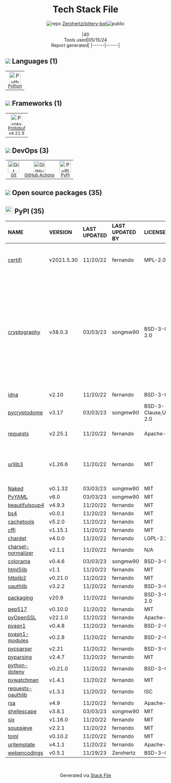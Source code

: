 <!--
&lt;--- Readme.md Snippet without images Start ---&gt;
## Tech Stack
Zerohertz/lottery-bot is built on the following main stack:

- [Python](https://www.python.org) – Languages
- [Protobuf](https://developers.google.com/protocol-buffers/) – Serialization Frameworks
- [GitHub Actions](https://github.com/features/actions) – Continuous Integration

Full tech stack [here](/techstack.md)

&lt;--- Readme.md Snippet without images End ---&gt;

&lt;--- Readme.md Snippet with images Start ---&gt;
## Tech Stack
Zerohertz/lottery-bot is built on the following main stack:

- <img width='25' height='25' src='https://img.stackshare.io/service/993/pUBY5pVj.png' alt='Python'/> [Python](https://www.python.org) – Languages
- <img width='25' height='25' src='https://img.stackshare.io/service/4393/ma2jqJKH_400x400.png' alt='Protobuf'/> [Protobuf](https://developers.google.com/protocol-buffers/) – Serialization Frameworks
- <img width='25' height='25' src='https://img.stackshare.io/service/11563/actions.png' alt='GitHub Actions'/> [GitHub Actions](https://github.com/features/actions) – Continuous Integration

Full tech stack [here](/techstack.md)

&lt;--- Readme.md Snippet with images End ---&gt;
-->
<div align="center">

# Tech Stack File
![](https://img.stackshare.io/repo.svg "repo") [Zerohertz/lottery-bot](https://github.com/Zerohertz/lottery-bot)![](https://img.stackshare.io/public_badge.svg "public")
<br/><br/>
|40<br/>Tools used|05/15/24 <br/>Report generated|
|------|------|
</div>

## <img src='https://img.stackshare.io/languages.svg'/> Languages (1)
<table><tr>
  <td align='center'>
  <img width='36' height='36' src='https://img.stackshare.io/service/993/pUBY5pVj.png' alt='Python'>
  <br>
  <sub><a href="https://www.python.org">Python</a></sub>
  <br>
  <sub></sub>
</td>

</tr>
</table>

## <img src='https://img.stackshare.io/frameworks.svg'/> Frameworks (1)
<table><tr>
  <td align='center'>
  <img width='36' height='36' src='https://img.stackshare.io/service/4393/ma2jqJKH_400x400.png' alt='Protobuf'>
  <br>
  <sub><a href="https://developers.google.com/protocol-buffers/">Protobuf</a></sub>
  <br>
  <sub>v4.21.9</sub>
</td>

</tr>
</table>

## <img src='https://img.stackshare.io/devops.svg'/> DevOps (3)
<table><tr>
  <td align='center'>
  <img width='36' height='36' src='https://img.stackshare.io/service/1046/git.png' alt='Git'>
  <br>
  <sub><a href="http://git-scm.com/">Git</a></sub>
  <br>
  <sub></sub>
</td>

<td align='center'>
  <img width='36' height='36' src='https://img.stackshare.io/service/11563/actions.png' alt='GitHub Actions'>
  <br>
  <sub><a href="https://github.com/features/actions">GitHub Actions</a></sub>
  <br>
  <sub></sub>
</td>

<td align='center'>
  <img width='36' height='36' src='https://img.stackshare.io/service/12572/-RIWgodF_400x400.jpg' alt='PyPI'>
  <br>
  <sub><a href="https://pypi.org/">PyPI</a></sub>
  <br>
  <sub></sub>
</td>

</tr>
</table>


## <img src='https://img.stackshare.io/group.svg' /> Open source packages (35)</h2>

## <img width='24' height='24' src='https://img.stackshare.io/service/12572/-RIWgodF_400x400.jpg'/> PyPI (35)

|NAME|VERSION|LAST UPDATED|LAST UPDATED BY|LICENSE|VULNERABILITIES|
|:------|:------|:------|:------|:------|:------|
|[certifi](https://pypi.org/project/certifi)|v2021.5.30|11/20/22|fernando |MPL-2.0|[CVE-2023-37920](https://github.com/advisories/GHSA-xqr8-7jwr-rhp7) (High)<br/>[CVE-2022-23491](https://github.com/advisories/GHSA-43fp-rhv2-5gv8) (Moderate)|
|[cryptography](https://pypi.org/project/cryptography)|v38.0.3|03/03/23|songmw90 |BSD-3-Clause,Apache-2.0|[CVE-2024-26130](https://github.com/advisories/GHSA-6vqw-3v5j-54x4) (High)<br/>[CVE-2023-0286](https://github.com/advisories/GHSA-x4qr-2fvf-3mr5) (High)<br/>[CVE-2023-50782](https://github.com/advisories/GHSA-3ww4-gg4f-jr7f) (High)<br/>[CVE-2023-49083](https://github.com/advisories/GHSA-jfhm-5ghh-2f97) (Moderate)<br/>[CVE-2023-23931](https://github.com/advisories/GHSA-w7pp-m8wf-vj6r) (Moderate)<br/>[CVE-2024-0727](https://github.com/advisories/GHSA-9v9h-cgj8-h64p) (Moderate)<br/>[](https://github.com/advisories/GHSA-v8gr-m533-ghj9) (Low)<br/>[](https://github.com/advisories/GHSA-5cpq-8wj7-hf2v) (Low)<br/>[](https://github.com/advisories/GHSA-jm77-qphf-c4w8) (Low)|
|[idna](https://pypi.org/project/idna)|v2.10|11/20/22|fernando |BSD-3-Clause|[CVE-2024-3651](https://github.com/advisories/GHSA-jjg7-2v4v-x38h) (Moderate)|
|[pycryptodome](https://pypi.org/project/pycryptodome)|v3.17|03/03/23|songmw90 |BSD-3-Clause,Unlicense,Apache-2.0|[CVE-2023-52323](https://github.com/advisories/GHSA-j225-cvw7-qrx7) (Moderate)|
|[requests](https://pypi.org/project/requests)|v2.25.1|11/20/22|fernando |Apache-2.0|[CVE-2023-32681](https://github.com/advisories/GHSA-j8r2-6x86-q33q) (Moderate)|
|[urllib3](https://pypi.org/project/urllib3)|v1.26.6|11/20/22|fernando |MIT|[CVE-2023-45803](https://github.com/advisories/GHSA-g4mx-q9vg-27p4) (Moderate)<br/>[CVE-2023-43804](https://github.com/advisories/GHSA-v845-jxx5-vc9f) (Moderate)|
|[Naked](https://pypi.org/project/Naked)|v0.1.32|03/03/23|songmw90 |MIT|N/A|
|[PyYAML](https://pypi.org/project/PyYAML)|v6.0|03/03/23|songmw90 |MIT|N/A|
|[beautifulsoup4](https://pypi.org/project/beautifulsoup4)|v4.9.3|11/20/22|fernando |MIT|N/A|
|[bs4](https://pypi.org/project/bs4)|v0.0.1|11/20/22|fernando |MIT|N/A|
|[cachetools](https://pypi.org/project/cachetools)|v5.2.0|11/20/22|fernando |MIT|N/A|
|[cffi](https://pypi.org/project/cffi)|v1.15.1|11/20/22|fernando |MIT|N/A|
|[chardet](https://pypi.org/project/chardet)|v4.0.0|11/20/22|fernando |LGPL-2.1|N/A|
|[charset-normalizer](https://pypi.org/project/charset-normalizer)|v2.1.1|11/20/22|fernando |N/A|N/A|
|[colorama](https://pypi.org/project/colorama)|v0.4.6|03/03/23|songmw90 |BSD-3-Clause|N/A|
|[html5lib](https://pypi.org/project/html5lib)|v1.1|11/20/22|fernando |MIT|N/A|
|[httplib2](https://pypi.org/project/httplib2)|v0.21.0|11/20/22|fernando |MIT|N/A|
|[oauthlib](https://pypi.org/project/oauthlib)|v3.2.2|11/20/22|fernando |BSD-3-Clause|N/A|
|[packaging](https://pypi.org/project/packaging)|v20.9|11/20/22|fernando |BSD-3-Clause,Apache-2.0|N/A|
|[pep517](https://pypi.org/project/pep517)|v0.10.0|11/20/22|fernando |MIT|N/A|
|[pyOpenSSL](https://pypi.org/project/pyOpenSSL)|v22.1.0|11/20/22|fernando |Apache-2.0|N/A|
|[pyasn1](https://pypi.org/project/pyasn1)|v0.4.8|11/20/22|fernando |BSD-2-Clause|N/A|
|[pyasn1-modules](https://pypi.org/project/pyasn1-modules)|v0.2.8|11/20/22|fernando |BSD-2-Clause|N/A|
|[pycparser](https://pypi.org/project/pycparser)|v2.21|11/20/22|fernando |BSD-3-Clause|N/A|
|[pyparsing](https://pypi.org/project/pyparsing)|v2.4.7|11/20/22|fernando |MIT|N/A|
|[python-dotenv](https://pypi.org/project/python-dotenv)|v0.21.0|11/20/22|fernando |BSD-3-Clause|N/A|
|[pywatchman](https://pypi.org/project/pywatchman)|v1.4.1|11/20/22|fernando |MIT|N/A|
|[requests-oauthlib](https://pypi.org/project/requests-oauthlib)|v1.3.1|11/20/22|fernando |ISC|N/A|
|[rsa](https://pypi.org/project/rsa)|v4.9|11/20/22|fernando |Apache-2.0|N/A|
|[shellescape](https://pypi.org/project/shellescape)|v3.8.1|03/03/23|songmw90 |MIT|N/A|
|[six](https://pypi.org/project/six)|v1.16.0|11/20/22|fernando |MIT|N/A|
|[soupsieve](https://pypi.org/project/soupsieve)|v2.2.1|11/20/22|fernando |MIT|N/A|
|[toml](https://pypi.org/project/toml)|v0.10.2|11/20/22|fernando |MIT|N/A|
|[uritemplate](https://pypi.org/project/uritemplate)|v4.1.1|11/20/22|fernando |Apache-2.0|N/A|
|[webencodings](https://pypi.org/project/webencodings)|v0.5.1|11/29/23|Zerohertz |BSD-3-Clause|N/A|

<br/>
<div align='center'>

Generated via [Stack File](https://github.com/marketplace/stack-file)
